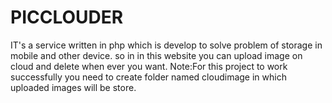 # PICCLOUDER
IT's a service written in php  which is develop to solve problem of storage in mobile and other device. so in in this website you can upload image on cloud and delete when ever you want.
Note:For this project to work successfully you need to create folder named cloudimage in which uploaded images will be store.

